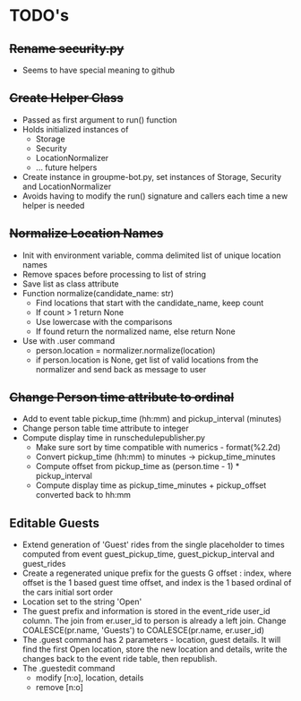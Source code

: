 # TODO's

## ~~Rename security.py~~

- Seems to have special meaning to github

## ~~Create Helper Class~~

- Passed as first argument to run() function
- Holds initialized instances of
    - Storage
    - Security
    - LocationNormalizer
    - ... future helpers
- Create instance in groupme-bot.py, set instances of Storage, Security and LocationNormalizer
- Avoids having to modify the run() signature and callers each time a new helper is needed

## ~~Normalize Location Names~~

- Init with environment variable, comma delimited list of unique location names
- Remove spaces before processing to list of string
- Save list as class attribute
- Function normalize(candidate_name: str)
    - Find locations that start with the candidate_name, keep count
    - If count > 1 return None
    - Use lowercase with the comparisons
    - If found return the normalized name, else return None
- Use with .user command
    - person.location = normalizer.normalize(location)
    - if person.location is None, get list of valid locations from the normalizer and send back as message to user

## ~~Change Person time attribute to ordinal~~

- Add to event table pickup_time (hh:mm) and pickup_interval (minutes)
- Change person table time attribute to integer
- Compute display time in runschedulepublisher.py
    - Make sure sort by time compatible with numerics - format(%2.2d)
    - Convert pickup_time (hh:mm) to minutes -> pickup_time_minutes
    - Compute offset from pickup_time as (person.time - 1) * pickup_interval
    - Compute display time as pickup_time_minutes + pickup_offset converted back to hh:mm

## Editable Guests

- Extend generation of 'Guest' rides from the single placeholder to times computed from event guest_pickup_time, guest_pickup_interval and guest_rides
- Create a regenerated unique prefix for the guests G offset : index, where offset is the 1 based guest time offset, and index is the 1 based ordinal of the cars initial sort order
- Location set to the string 'Open'
- The guest prefix and information is stored in the event_ride user_id column. The join from er.user_id to person is already a left join. Change COALESCE(pr.name, 'Guests') to COALESCE(pr.name, er.user_id)
- The .guest command has 2 parameters - location, guest details. It will find the first Open location, store the new location and details, write the changes back to the event ride table, then republish.
- The .guestedit command
    - modify [n:o], location, details
    - remove [n:o]